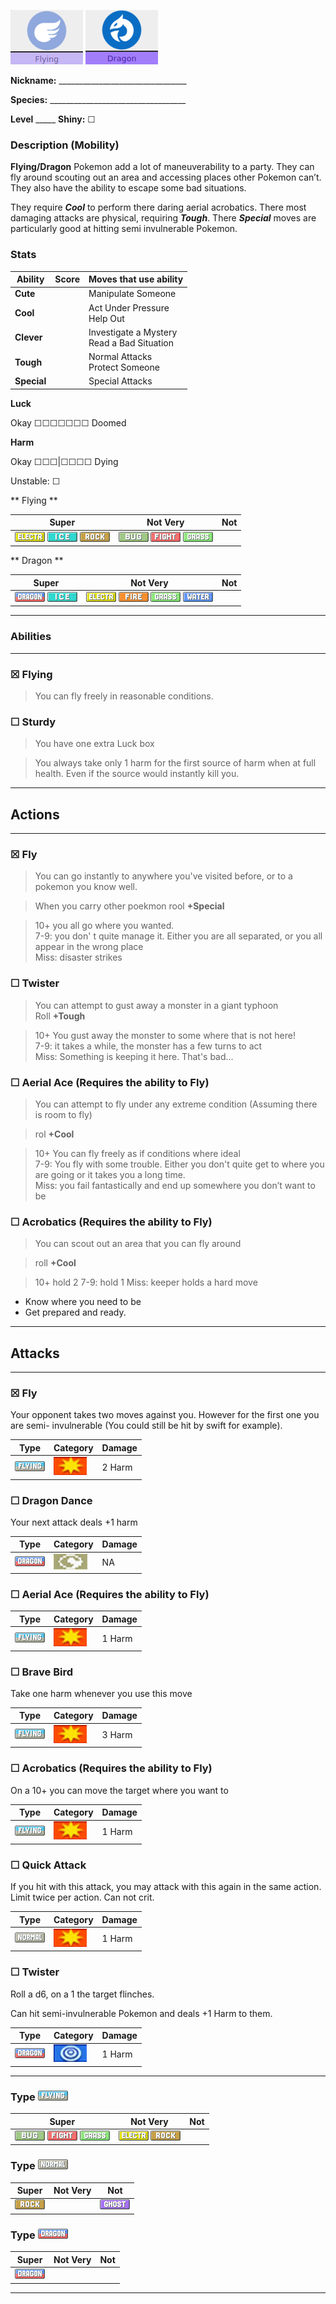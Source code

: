 ![normal](images/flying.png) ![normal](images/dragon.png)

**Nickname:** \_\_\_\_\_\_\_\_\_\_\_\_\_\_\_\_\_\_\_\_\_\_\_\_\_\_\_\_\_\_\_\_

**Species:** \_\_\_\_\_\_\_\_\_\_\_\_\_\_\_\_\_\_\_\_\_\_\_\_\_\_\_\_\_\_\_\_\_\_

**Level** _\_\_\_\_   **Shiny:** ☐

### Description (Mobility)

**Flying/Dragon** Pokemon add a lot of maneuverability to a party. They can fly around scouting out an area and accessing places other Pokemon can’t. They also have the ability to escape some bad situations.

They require ***Cool*** to perform there daring aerial acrobatics. There most damaging attacks are physical, requiring ***Tough***. There  ***Special*** moves are particularly good at hitting semi invulnerable Pokemon.

### Stats


 |      Ability                   | Score | Moves that use ability                         |
 |--------------------------------|---------|-----------------------------|
 | **Cute**  | | Manipulate Someone <br/> |
 | **Cool**  | | Act Under Pressure <br/> Help Out |
 | **Clever**| | Investigate a Mystery <br/> Read a Bad Situation |
 | **Tough** | | Normal Attacks <br/> Protect Someone |
 | **Special** | | Special Attacks <br/> |

**Luck**

Okay ☐☐☐☐☐☐☐ Doomed

**Harm**

Okay ☐☐☐|☐☐☐☐ Dying

Unstable: ☐

** Flying **

|   Super                        | Not Very| Not                         |
|--------------------------------|---------|-----------------------------|
| ![](images/ElectricIC_Big.webp) ![](images/IceIC_Big.webp) ![](images/RockIC_Big.webp)|         ![](images/BugIC_Big.webp) ![](images/FightingIC_Big.webp) ![](images/GrassIC_Big.webp)| |

** Dragon **

|   Super                        | Not Very| Not                         |
|--------------------------------|---------|-----------------------------|
| ![](images/DragonIC_Big.webp) ![](images/IceIC_Big.webp) |  ![](images/ElectricIC_Big.webp) ![](images/FireIC_Big.webp) ![](images/GrassIC_Big.webp) ![](images/WaterIC_Big.webp)| |

---

### Abilities

---

### ☒ Flying 

> You can fly freely in reasonable conditions.

### ☐ Sturdy

> You have one extra Luck box

> You always take only 1 harm for the first source of harm when at full health. Even if the source would instantly kill you.

---

## Actions

---

### ☒ Fly

> You  can  go  instantly  to  anywhere  you've visited before, or to a pokemon you know well.  

> When you carry other poekmon rool **+Special**

> 10+ you all go where you wanted.  
>7-9: you don' t  quite  manage  it.  Either  you  are  all  separated, or you all appear in the wrong place  
>Miss: disaster strikes  

### ☐ Twister

> You can attempt to gust away a monster in a giant typhoon  
> Roll **+Tough**

>10+ You gust away the monster to some where that is not here!  
>7-9: it takes a while, the monster has a few turns to act  
>Miss: Something is keeping it here. That's bad...  

### ☐ Aerial Ace (Requires the ability to Fly)

> You can attempt to fly under any extreme condition (Assuming there is room to fly)

> rol **+Cool**

> 10+ You can fly freely as if conditions where ideal  
> 7-9: You fly with some trouble. Either you don't quite get to where you are going or it takes you a long time.  
> Miss: you fail fantastically and end up somewhere you don’t want to be  

### ☐ Acrobatics (Requires the ability to Fly)

> You can scout out an area that you can fly around

> roll **+Cool**

> 10+ hold 2
> 7-9: hold 1
> Miss: keeper holds a hard move

* Know where you need to be
* Get prepared and ready.

---

## Attacks

---

### ☒ Fly

Your opponent takes two moves against you. However for the first one you are semi- invulnerable (You could still be hit by swift for example).

| Type        | Category   | Damage      |
| ----------- | ------------ | ----------- |
| ![](images/FlyingIC_Big.webp)| ![](images/physical.png)| 2 Harm |

### ☐ Dragon Dance 

Your next attack deals +1 harm

| Type        | Category   | Damage      |
| ----------- | ------------ | ----------- |
| ![](images/DragonIC_Big.webp)| ![](images/status.png)| NA |


### ☐ Aerial Ace (Requires the ability to Fly)



| Type        | Category   | Damage      |
| ----------- | ------------ | ----------- |
| ![](images/FlyingIC_Big.webp)| ![](images/physical.png)| 1 Harm |


### ☐ Brave Bird

Take one harm whenever you use this move 

| Type        | Category   | Damage      |
| ----------- | ------------ | ----------- |
| ![](images/FlyingIC_Big.webp)| ![](images/physical.png)| 3 Harm |

### ☐ Acrobatics (Requires the ability to Fly)

On a 10+ you can move the target where you want to

| Type        | Category   | Damage      |
| ----------- | ------------ | ----------- |
| ![](images/FlyingIC_Big.webp)| ![](images/physical.png)| 1 Harm |

### ☐ Quick Attack

If you hit with this attack, you may attack with this again in the same action. 
Limit twice per action. Can not crit.

| Type        | Category   | Damage      |
| ----------- | ------------ | ----------- |
| ![](images/NormalIC_Big.webp)| ![](images/physical.png)| 1 Harm |

### ☐ Twister

Roll a d6, on a 1 the target flinches.

Can hit semi-invulnerable Pokemon and deals +1 Harm to them.

| Type        | Category   | Damage      |
| ----------- | ------------ | ----------- |
| ![](images/DragonIC_Big.webp)| ![](images/special.png)| 1 Harm |

---

### Type ![](images/FlyingIC_Big.webp)

|   Super                        | Not Very| Not                         |
|--------------------------------|---------|-----------------------------|
| ![](images/BugIC_Big.webp) ![](images/FightingIC_Big.webp) ![](images/GrassIC_Big.webp)|  ![](images/ElectricIC_Big.webp) ![](images/RockIC_Big.webp)| |

### Type ![](images/NormalIC_Big.webp)

|   Super                        | Not Very| Not                         |
|--------------------------------|---------|-----------------------------|
| ![](images/RockIC_Big.webp)|         | ![](images/GhostIC_Big.webp)|

### Type ![](images/DragonIC_Big.webp)

|   Super                        | Not Very| Not                         |
|--------------------------------|---------|-----------------------------|
| ![](images/DragonIC_Big.webp) | |

---
